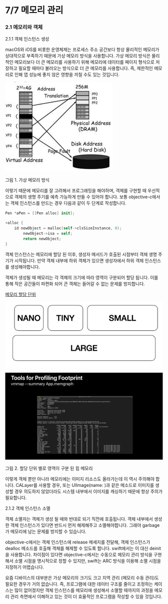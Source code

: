 # 7/7 메모리 관리

### 2.1 메모리와 객체

2.1.1 객체 인스턴스 생성

macOS와 iOS를 비롯한 운영체제는 프로세스 주소 공간보다 항상 물리적인 메모리가 상대적으로 부족하기 때문에 가상 메모리 방식을 사용합니다. 가상 메모리 방식은 물리적인 메모리보다 더 큰 메모리를 사용하기 위해 메모리에 데이터를 페이지 형식으로 저장하고 필요할 때마다 불러오는 방식으로 더 큰 메모리를 사용합니다. 즉, 제한적인 메모리로 인해 앱 성능에 좋지 않은 영향을 끼칠 수도 있는 것입니다.

![7%207%20%E1%84%86%E1%85%A6%E1%84%86%E1%85%A9%E1%84%85%E1%85%B5%20%E1%84%80%E1%85%AA%E1%86%AB%E1%84%85%E1%85%B5%20af1d6e1baf0e4cc6b49357ac19124b9d/Untitled.png](./assets/Untitled.png)

그림 1. 가상 메모리 방식

이렇기 때문에 메모리를 잘 고려해서 프로그래밍을 해야하며, 객체를 구현할 때 우선적으로 객체의 생명 주기를 예측 가능하게 만들 수 있어야 합니다. 보통 objective-c에서는 객체 인스턴스를 만드는 경우 다음과 같이 두 단계로 작성합니다.

```swift
Pen *aPen = [[Pen alloc] init];
```

```swift
+alloc {
    id newObject = malloc(self->clsSizeInstance, 0);
		newObject->isa = self;
		return newObject;
}
```

객체 인스턴스는 메모리에 할당 된 이후, 생성자 메서드가 호출된 시점부터 객체 생명 주기가 시작됩니다. 만약 객체 내부에 하위 객체가 있으면 생성자에서 하위 객체 인스턴스를 생성해야합니다.

객체가 생성될 때 메모리는 각 객체의 크기에 따라 영역이 구분되어 할당 됩니다. 이를 통해 작은 공간들이 파편화 되어 큰 객체는 들어갈 수 없는 문제를 방지합니다.

[메모리 할당 단위](https://www.notion.so/5395eecfd03749a59f473abebd644ec3)

![7%207%20%E1%84%86%E1%85%A6%E1%84%86%E1%85%A9%E1%84%85%E1%85%B5%20%E1%84%80%E1%85%AA%E1%86%AB%E1%84%85%E1%85%B5%20af1d6e1baf0e4cc6b49357ac19124b9d/Untitled%201.png](./assets/Untitled%201.png)

![7%207%20%E1%84%86%E1%85%A6%E1%84%86%E1%85%A9%E1%84%85%E1%85%B5%20%E1%84%80%E1%85%AA%E1%86%AB%E1%84%85%E1%85%B5%20af1d6e1baf0e4cc6b49357ac19124b9d/Untitled%202.png](./assets/Untitled%202.png)

그림 2. 할당 단위 별로 영역이 구분 된 힙 메모리

이렇게 객체 뿐만 아니라 메모리에는 이미지 리소스도 올라가는데 이 역시 주의해야 합니다. CALayer를 사용할 경우, 또는 UIImage(name: )과 같은 메소드로 이미지를 생성할 경우 의도하지 않았더라도 시스템 내부에서 이미지를 캐싱하기 때문에 항상 주의가 필요합니다.

2.1.2 객체 인스턴스 소멸

객체 소멸자는 객체가 생성 될 때와 반대로  되기 직전에 호출됩니다. 객체 내부에서 생성한 객체 인스턴스가 있다면 반드시 먼저 해제해주고 소멸해야합니다. 그래야 garbage가 메모리에 남는 문제를 방지할 수 있습니다.

objective-c에서는 객체 인스턴스에 release 메세지를 전달해, 객체 인스턴스가 dealloc 메소드를 호출해 객체를 해제할 수 있도록 합니다. swift에서는 이 대신 deinit을 사용합니다. 차이점이 있다면 objective-c에서는 수동으로 메모리 관리 방식을 구현해서 소멸 시점을 명시적으로 정할 수 있지만, swift는 ARC 방식을 이용해 소멸 시점을 지정하기 어렵습니다.

요즘 디바이스의 대부분은 가상 메모리의 크기도 크고 지역 관리 (메모리 수동 관리)도 필요한 경우가 거의 없습니다. 즉, 프로그램에 대한 데이터 구조를 줄이고 조정하는 케이스는 많이 없어졌지만 객체 인스턴스를 메모리에 생성해서 소멸할 때까지의 과정을 메모리 관리 측면에서 이해하고 있는 것이 더 효율적인 프로그램을 작성할 수 있을 것입니다.
